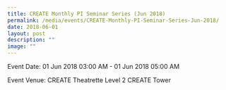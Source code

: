```yaml
---
title: CREATE Monthly PI Seminar Series (Jun 2018)
permalink: /media/events/CREATE-Monthly-PI-Seminar-Series-Jun-2018/
date: 2018-06-01
layout: post
description: ""
image: ""
---
```

  
Event Date: 01 Jun 2018 03:00 AM - 01 Jun 2018 05:00 AM

Event Venue: CREATE Theatrette Level 2 CREATE Tower